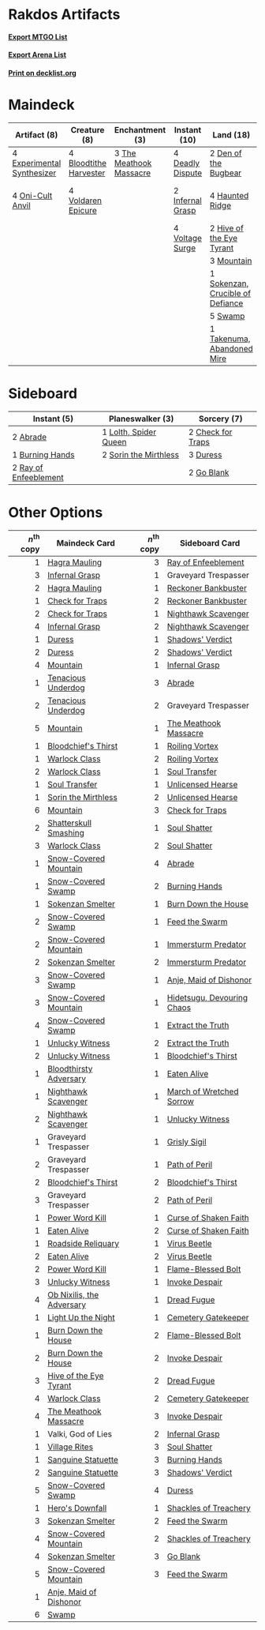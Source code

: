 # Rakdos Artifacts

#### [Export MTGO List](../collection/Rakdos%20Artifacts/Rakdos%20Artifacts.txt)
#### [Export Arena List](../collection/Rakdos%20Artifacts/Rakdos%20Artifacts_arena.txt)
#### [Print on decklist.org](http://decklist.org/?deckmain=4%09Blightstep%20Pathway%0A4%09Bloodtithe%20Harvester%0A4%09Deadly%20Dispute%0A2%09Den%20of%20the%20Bugbear%0A4%09Experimental%20Synthesizer%0A4%09Fable%20of%20the%20Mirror-Breaker%0A4%09Haunted%20Ridge%0A2%09Hive%20of%20the%20Eye%20Tyrant%0A2%09Infernal%20Grasp%0A1%09Lolth,%20Spider%20Queen%0A3%09Mountain%0A3%09Ob%20Nixilis,%20the%20Adversary%0A4%09Oni-Cult%20Anvil%0A1%09Shatterskull%20Smashing%0A1%09Sokenzan,%20Crucible%20of%20Defiance%0A5%09Swamp%0A1%09Takenuma,%20Abandoned%20Mire%0A3%09The%20Meathook%20Massacre%0A4%09Voldaren%20Epicure%0A4%09Voltage%20Surge&deckside=2%09Abrade%0A1%09Burning%20Hands%0A2%09Check%20for%20Traps%0A3%09Duress%0A2%09Go%20Blank%0A1%09Lolth,%20Spider%20Queen%0A2%09Ray%20of%20Enfeeblement%0A2%09Sorin%20the%20Mirthless)
# Maindeck

|                                            Artifact (8)                                             |                                          Creature (8)                                           |                                         Enchantment (3)                                          |                                       Instant (10)                                        |                                                 Land (18)                                                 |                                           Planeswalker (4)                                           |                                           Sorcery (1)                                            |         Unknown (8)         |
|-----------------------------------------------------------------------------------------------------|-------------------------------------------------------------------------------------------------|--------------------------------------------------------------------------------------------------|-------------------------------------------------------------------------------------------|-----------------------------------------------------------------------------------------------------------|------------------------------------------------------------------------------------------------------|--------------------------------------------------------------------------------------------------|-----------------------------|
|4 [Experimental Synthesizer](http://gatherer.wizards.com/Pages/Card/Details.aspx?multiverseid=548440)|4 [Bloodtithe Harvester](http://gatherer.wizards.com/Pages/Card/Details.aspx?multiverseid=541102)|3 [The Meathook Massacre](http://gatherer.wizards.com/Pages/Card/Details.aspx?multiverseid=534886)|4 [Deadly Dispute](http://gatherer.wizards.com/Pages/Card/Details.aspx?multiverseid=527381)|2 [Den of the Bugbear](http://gatherer.wizards.com/Pages/Card/Details.aspx?multiverseid=527541)            |1 [Lolth, Spider Queen](http://gatherer.wizards.com/Pages/Card/Details.aspx?multiverseid=527399)      |1 [Shatterskull Smashing](http://gatherer.wizards.com/Pages/Card/Details.aspx?multiverseid=491802)|4 Blightstep Pathway         |
|4 [Oni-Cult Anvil](http://gatherer.wizards.com/Pages/Card/Details.aspx?multiverseid=548543)          |4 [Voldaren Epicure](http://gatherer.wizards.com/Pages/Card/Details.aspx?multiverseid=541041)    |                                                                                                  |2 [Infernal Grasp](http://gatherer.wizards.com/Pages/Card/Details.aspx?multiverseid=534880)|4 [Haunted Ridge](http://gatherer.wizards.com/Pages/Card/Details.aspx?multiverseid=535061)                 |3 [Ob Nixilis, the Adversary](http://gatherer.wizards.com/Pages/Card/Details.aspx?multiverseid=555407)|                                                                                                  |4 Fable of the Mirror-Breaker|
|                                                                                                     |                                                                                                 |                                                                                                  |4 [Voltage Surge](http://gatherer.wizards.com/Pages/Card/Details.aspx?multiverseid=548476) |2 [Hive of the Eye Tyrant](http://gatherer.wizards.com/Pages/Card/Details.aspx?multiverseid=527545)        |                                                                                                      |                                                                                                  |                             |
|                                                                                                     |                                                                                                 |                                                                                                  |                                                                                           |3 [Mountain](http://gatherer.wizards.com/Pages/Card/Details.aspx?multiverseid=439859)                      |                                                                                                      |                                                                                                  |                             |
|                                                                                                     |                                                                                                 |                                                                                                  |                                                                                           |1 [Sokenzan, Crucible of Defiance](http://gatherer.wizards.com/Pages/Card/Details.aspx?multiverseid=548589)|                                                                                                      |                                                                                                  |                             |
|                                                                                                     |                                                                                                 |                                                                                                  |                                                                                           |5 [Swamp](http://gatherer.wizards.com/Pages/Card/Details.aspx?multiverseid=439858)                         |                                                                                                      |                                                                                                  |                             |
|                                                                                                     |                                                                                                 |                                                                                                  |                                                                                           |1 [Takenuma, Abandoned Mire](http://gatherer.wizards.com/Pages/Card/Details.aspx?multiverseid=548591)      |                                                                                                      |                                                                                                  |                             |


# Sideboard

|                                          Instant (5)                                           |                                        Planeswalker (3)                                        |                                        Sorcery (7)                                         |
|------------------------------------------------------------------------------------------------|------------------------------------------------------------------------------------------------|--------------------------------------------------------------------------------------------|
|2 [Abrade](http://gatherer.wizards.com/Pages/Card/Details.aspx?multiverseid=430772)             |1 [Lolth, Spider Queen](http://gatherer.wizards.com/Pages/Card/Details.aspx?multiverseid=527399)|2 [Check for Traps](http://gatherer.wizards.com/Pages/Card/Details.aspx?multiverseid=527379)|
|1 [Burning Hands](http://gatherer.wizards.com/Pages/Card/Details.aspx?multiverseid=527422)      |2 [Sorin the Mirthless](http://gatherer.wizards.com/Pages/Card/Details.aspx?multiverseid=540983)|3 [Duress](http://gatherer.wizards.com/Pages/Card/Details.aspx?multiverseid=14557)          |
|2 [Ray of Enfeeblement](http://gatherer.wizards.com/Pages/Card/Details.aspx?multiverseid=527403)|                                                                                                |2 [Go Blank](http://gatherer.wizards.com/Pages/Card/Details.aspx?multiverseid=513549)       |


# Other Options

|*n*<sup>th</sup> copy|                                           Maindeck Card                                            |*n*<sup>th</sup> copy|                                           Sideboard Card                                            |
|--------------------:|----------------------------------------------------------------------------------------------------|--------------------:|-----------------------------------------------------------------------------------------------------|
|                    1|[Hagra Mauling](http://gatherer.wizards.com/Pages/Card/Details.aspx?multiverseid=491741)            |                    3|[Ray of Enfeeblement](http://gatherer.wizards.com/Pages/Card/Details.aspx?multiverseid=527403)       |
|                    3|[Infernal Grasp](http://gatherer.wizards.com/Pages/Card/Details.aspx?multiverseid=534880)           |                    1|Graveyard Trespasser                                                                                 |
|                    2|[Hagra Mauling](http://gatherer.wizards.com/Pages/Card/Details.aspx?multiverseid=491741)            |                    1|[Reckoner Bankbuster](http://gatherer.wizards.com/Pages/Card/Details.aspx?multiverseid=548568)       |
|                    1|[Check for Traps](http://gatherer.wizards.com/Pages/Card/Details.aspx?multiverseid=527379)          |                    2|[Reckoner Bankbuster](http://gatherer.wizards.com/Pages/Card/Details.aspx?multiverseid=548568)       |
|                    2|[Check for Traps](http://gatherer.wizards.com/Pages/Card/Details.aspx?multiverseid=527379)          |                    1|[Nighthawk Scavenger](http://gatherer.wizards.com/Pages/Card/Details.aspx?multiverseid=491752)       |
|                    4|[Infernal Grasp](http://gatherer.wizards.com/Pages/Card/Details.aspx?multiverseid=534880)           |                    2|[Nighthawk Scavenger](http://gatherer.wizards.com/Pages/Card/Details.aspx?multiverseid=491752)       |
|                    1|[Duress](http://gatherer.wizards.com/Pages/Card/Details.aspx?multiverseid=14557)                    |                    1|[Shadows' Verdict](http://gatherer.wizards.com/Pages/Card/Details.aspx?multiverseid=491762)          |
|                    2|[Duress](http://gatherer.wizards.com/Pages/Card/Details.aspx?multiverseid=14557)                    |                    2|[Shadows' Verdict](http://gatherer.wizards.com/Pages/Card/Details.aspx?multiverseid=491762)          |
|                    4|[Mountain](http://gatherer.wizards.com/Pages/Card/Details.aspx?multiverseid=439859)                 |                    1|[Infernal Grasp](http://gatherer.wizards.com/Pages/Card/Details.aspx?multiverseid=534880)            |
|                    1|[Tenacious Underdog](http://gatherer.wizards.com/Pages/Card/Details.aspx?multiverseid=555298)       |                    3|[Abrade](http://gatherer.wizards.com/Pages/Card/Details.aspx?multiverseid=430772)                    |
|                    2|[Tenacious Underdog](http://gatherer.wizards.com/Pages/Card/Details.aspx?multiverseid=555298)       |                    2|Graveyard Trespasser                                                                                 |
|                    5|[Mountain](http://gatherer.wizards.com/Pages/Card/Details.aspx?multiverseid=439859)                 |                    1|[The Meathook Massacre](http://gatherer.wizards.com/Pages/Card/Details.aspx?multiverseid=534886)     |
|                    1|[Bloodchief's Thirst](http://gatherer.wizards.com/Pages/Card/Details.aspx?multiverseid=491729)      |                    1|[Roiling Vortex](http://gatherer.wizards.com/Pages/Card/Details.aspx?multiverseid=491797)            |
|                    1|[Warlock Class](http://gatherer.wizards.com/Pages/Card/Details.aspx?multiverseid=527412)            |                    2|[Roiling Vortex](http://gatherer.wizards.com/Pages/Card/Details.aspx?multiverseid=491797)            |
|                    2|[Warlock Class](http://gatherer.wizards.com/Pages/Card/Details.aspx?multiverseid=527412)            |                    1|[Soul Transfer](http://gatherer.wizards.com/Pages/Card/Details.aspx?multiverseid=548423)             |
|                    1|[Soul Transfer](http://gatherer.wizards.com/Pages/Card/Details.aspx?multiverseid=548423)            |                    1|[Unlicensed Hearse](http://gatherer.wizards.com/Pages/Card/Details.aspx?multiverseid=555447)         |
|                    1|[Sorin the Mirthless](http://gatherer.wizards.com/Pages/Card/Details.aspx?multiverseid=540983)      |                    2|[Unlicensed Hearse](http://gatherer.wizards.com/Pages/Card/Details.aspx?multiverseid=555447)         |
|                    6|[Mountain](http://gatherer.wizards.com/Pages/Card/Details.aspx?multiverseid=439859)                 |                    3|[Check for Traps](http://gatherer.wizards.com/Pages/Card/Details.aspx?multiverseid=527379)           |
|                    2|[Shatterskull Smashing](http://gatherer.wizards.com/Pages/Card/Details.aspx?multiverseid=491802)    |                    1|[Soul Shatter](http://gatherer.wizards.com/Pages/Card/Details.aspx?multiverseid=491765)              |
|                    3|[Warlock Class](http://gatherer.wizards.com/Pages/Card/Details.aspx?multiverseid=527412)            |                    2|[Soul Shatter](http://gatherer.wizards.com/Pages/Card/Details.aspx?multiverseid=491765)              |
|                    1|[Snow-Covered Mountain](http://gatherer.wizards.com/Pages/Card/Details.aspx?multiverseid=121233)    |                    4|[Abrade](http://gatherer.wizards.com/Pages/Card/Details.aspx?multiverseid=430772)                    |
|                    1|[Snow-Covered Swamp](http://gatherer.wizards.com/Pages/Card/Details.aspx?multiverseid=121256)       |                    2|[Burning Hands](http://gatherer.wizards.com/Pages/Card/Details.aspx?multiverseid=527422)             |
|                    1|[Sokenzan Smelter](http://gatherer.wizards.com/Pages/Card/Details.aspx?multiverseid=548469)         |                    1|[Burn Down the House](http://gatherer.wizards.com/Pages/Card/Details.aspx?multiverseid=534907)       |
|                    2|[Snow-Covered Swamp](http://gatherer.wizards.com/Pages/Card/Details.aspx?multiverseid=121256)       |                    1|[Feed the Swarm](http://gatherer.wizards.com/Pages/Card/Details.aspx?multiverseid=491737)            |
|                    2|[Snow-Covered Mountain](http://gatherer.wizards.com/Pages/Card/Details.aspx?multiverseid=121233)    |                    1|[Immersturm Predator](http://gatherer.wizards.com/Pages/Card/Details.aspx?multiverseid=503830)       |
|                    2|[Sokenzan Smelter](http://gatherer.wizards.com/Pages/Card/Details.aspx?multiverseid=548469)         |                    2|[Immersturm Predator](http://gatherer.wizards.com/Pages/Card/Details.aspx?multiverseid=503830)       |
|                    3|[Snow-Covered Swamp](http://gatherer.wizards.com/Pages/Card/Details.aspx?multiverseid=121256)       |                    1|[Anje, Maid of Dishonor](http://gatherer.wizards.com/Pages/Card/Details.aspx?multiverseid=541101)    |
|                    3|[Snow-Covered Mountain](http://gatherer.wizards.com/Pages/Card/Details.aspx?multiverseid=121233)    |                    1|[Hidetsugu, Devouring Chaos](http://gatherer.wizards.com/Pages/Card/Details.aspx?multiverseid=548397)|
|                    4|[Snow-Covered Swamp](http://gatherer.wizards.com/Pages/Card/Details.aspx?multiverseid=121256)       |                    1|[Extract the Truth](http://gatherer.wizards.com/Pages/Card/Details.aspx?multiverseid=555279)         |
|                    1|[Unlucky Witness](http://gatherer.wizards.com/Pages/Card/Details.aspx?multiverseid=555329)          |                    2|[Extract the Truth](http://gatherer.wizards.com/Pages/Card/Details.aspx?multiverseid=555279)         |
|                    2|[Unlucky Witness](http://gatherer.wizards.com/Pages/Card/Details.aspx?multiverseid=555329)          |                    1|[Bloodchief's Thirst](http://gatherer.wizards.com/Pages/Card/Details.aspx?multiverseid=491729)       |
|                    1|[Bloodthirsty Adversary](http://gatherer.wizards.com/Pages/Card/Details.aspx?multiverseid=534905)   |                    1|[Eaten Alive](http://gatherer.wizards.com/Pages/Card/Details.aspx?multiverseid=534869)               |
|                    1|[Nighthawk Scavenger](http://gatherer.wizards.com/Pages/Card/Details.aspx?multiverseid=491752)      |                    1|[March of Wretched Sorrow](http://gatherer.wizards.com/Pages/Card/Details.aspx?multiverseid=548411)  |
|                    2|[Nighthawk Scavenger](http://gatherer.wizards.com/Pages/Card/Details.aspx?multiverseid=491752)      |                    1|[Unlucky Witness](http://gatherer.wizards.com/Pages/Card/Details.aspx?multiverseid=555329)           |
|                    1|Graveyard Trespasser                                                                                |                    1|[Grisly Sigil](http://gatherer.wizards.com/Pages/Card/Details.aspx?multiverseid=555283)              |
|                    2|Graveyard Trespasser                                                                                |                    1|[Path of Peril](http://gatherer.wizards.com/Pages/Card/Details.aspx?multiverseid=540974)             |
|                    2|[Bloodchief's Thirst](http://gatherer.wizards.com/Pages/Card/Details.aspx?multiverseid=491729)      |                    2|[Bloodchief's Thirst](http://gatherer.wizards.com/Pages/Card/Details.aspx?multiverseid=491729)       |
|                    3|Graveyard Trespasser                                                                                |                    2|[Path of Peril](http://gatherer.wizards.com/Pages/Card/Details.aspx?multiverseid=540974)             |
|                    1|[Power Word Kill](http://gatherer.wizards.com/Pages/Card/Details.aspx?multiverseid=527401)          |                    1|[Curse of Shaken Faith](http://gatherer.wizards.com/Pages/Card/Details.aspx?multiverseid=534910)     |
|                    1|[Eaten Alive](http://gatherer.wizards.com/Pages/Card/Details.aspx?multiverseid=534869)              |                    2|[Curse of Shaken Faith](http://gatherer.wizards.com/Pages/Card/Details.aspx?multiverseid=534910)     |
|                    1|[Roadside Reliquary](http://gatherer.wizards.com/Pages/Card/Details.aspx?multiverseid=548585)       |                    1|[Virus Beetle](http://gatherer.wizards.com/Pages/Card/Details.aspx?multiverseid=548430)              |
|                    2|[Eaten Alive](http://gatherer.wizards.com/Pages/Card/Details.aspx?multiverseid=534869)              |                    2|[Virus Beetle](http://gatherer.wizards.com/Pages/Card/Details.aspx?multiverseid=548430)              |
|                    2|[Power Word Kill](http://gatherer.wizards.com/Pages/Card/Details.aspx?multiverseid=527401)          |                    1|[Flame-Blessed Bolt](http://gatherer.wizards.com/Pages/Card/Details.aspx?multiverseid=541014)        |
|                    3|[Unlucky Witness](http://gatherer.wizards.com/Pages/Card/Details.aspx?multiverseid=555329)          |                    1|[Invoke Despair](http://gatherer.wizards.com/Pages/Card/Details.aspx?multiverseid=548399)            |
|                    4|[Ob Nixilis, the Adversary](http://gatherer.wizards.com/Pages/Card/Details.aspx?multiverseid=555407)|                    1|[Dread Fugue](http://gatherer.wizards.com/Pages/Card/Details.aspx?multiverseid=540955)               |
|                    1|[Light Up the Night](http://gatherer.wizards.com/Pages/Card/Details.aspx?multiverseid=534925)       |                    1|[Cemetery Gatekeeper](http://gatherer.wizards.com/Pages/Card/Details.aspx?multiverseid=541003)       |
|                    1|[Burn Down the House](http://gatherer.wizards.com/Pages/Card/Details.aspx?multiverseid=534907)      |                    2|[Flame-Blessed Bolt](http://gatherer.wizards.com/Pages/Card/Details.aspx?multiverseid=541014)        |
|                    2|[Burn Down the House](http://gatherer.wizards.com/Pages/Card/Details.aspx?multiverseid=534907)      |                    2|[Invoke Despair](http://gatherer.wizards.com/Pages/Card/Details.aspx?multiverseid=548399)            |
|                    3|[Hive of the Eye Tyrant](http://gatherer.wizards.com/Pages/Card/Details.aspx?multiverseid=527545)   |                    2|[Dread Fugue](http://gatherer.wizards.com/Pages/Card/Details.aspx?multiverseid=540955)               |
|                    4|[Warlock Class](http://gatherer.wizards.com/Pages/Card/Details.aspx?multiverseid=527412)            |                    2|[Cemetery Gatekeeper](http://gatherer.wizards.com/Pages/Card/Details.aspx?multiverseid=541003)       |
|                    4|[The Meathook Massacre](http://gatherer.wizards.com/Pages/Card/Details.aspx?multiverseid=534886)    |                    3|[Invoke Despair](http://gatherer.wizards.com/Pages/Card/Details.aspx?multiverseid=548399)            |
|                    1|Valki, God of Lies                                                                                  |                    2|[Infernal Grasp](http://gatherer.wizards.com/Pages/Card/Details.aspx?multiverseid=534880)            |
|                    1|[Village Rites](http://gatherer.wizards.com/Pages/Card/Details.aspx?multiverseid=485449)            |                    3|[Soul Shatter](http://gatherer.wizards.com/Pages/Card/Details.aspx?multiverseid=491765)              |
|                    1|[Sanguine Statuette](http://gatherer.wizards.com/Pages/Card/Details.aspx?multiverseid=541035)       |                    3|[Burning Hands](http://gatherer.wizards.com/Pages/Card/Details.aspx?multiverseid=527422)             |
|                    2|[Sanguine Statuette](http://gatherer.wizards.com/Pages/Card/Details.aspx?multiverseid=541035)       |                    3|[Shadows' Verdict](http://gatherer.wizards.com/Pages/Card/Details.aspx?multiverseid=491762)          |
|                    5|[Snow-Covered Swamp](http://gatherer.wizards.com/Pages/Card/Details.aspx?multiverseid=121256)       |                    4|[Duress](http://gatherer.wizards.com/Pages/Card/Details.aspx?multiverseid=14557)                     |
|                    1|[Hero's Downfall](http://gatherer.wizards.com/Pages/Card/Details.aspx?multiverseid=373575)          |                    1|[Shackles of Treachery](http://gatherer.wizards.com/Pages/Card/Details.aspx?multiverseid=503762)     |
|                    3|[Sokenzan Smelter](http://gatherer.wizards.com/Pages/Card/Details.aspx?multiverseid=548469)         |                    2|[Feed the Swarm](http://gatherer.wizards.com/Pages/Card/Details.aspx?multiverseid=491737)            |
|                    4|[Snow-Covered Mountain](http://gatherer.wizards.com/Pages/Card/Details.aspx?multiverseid=121233)    |                    2|[Shackles of Treachery](http://gatherer.wizards.com/Pages/Card/Details.aspx?multiverseid=503762)     |
|                    4|[Sokenzan Smelter](http://gatherer.wizards.com/Pages/Card/Details.aspx?multiverseid=548469)         |                    3|[Go Blank](http://gatherer.wizards.com/Pages/Card/Details.aspx?multiverseid=513549)                  |
|                    5|[Snow-Covered Mountain](http://gatherer.wizards.com/Pages/Card/Details.aspx?multiverseid=121233)    |                    3|[Feed the Swarm](http://gatherer.wizards.com/Pages/Card/Details.aspx?multiverseid=491737)            |
|                    1|[Anje, Maid of Dishonor](http://gatherer.wizards.com/Pages/Card/Details.aspx?multiverseid=541101)   |                     |                                                                                                     |
|                    6|[Swamp](http://gatherer.wizards.com/Pages/Card/Details.aspx?multiverseid=439858)                    |                     |                                                                                                     |

